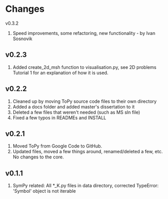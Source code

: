 # Changes

v0.3.2
1. Speed improvements, some refactoring, new functionality -
by Ivan Sosnovik

v0.2.3
---
1. Added create_2d_msh function to visualisation.py, see 2D problems
Tutorial 1 for an explanation of how it is used.

v0.2.2
---
1. Cleaned up by moving ToPy source code files to their own directory
1. Added a docs folder and added master's dissertation to it
1. Deleted a few files that weren't needed (such as MS sln file)
1. Fixed a few typos in READMEs and INSTALL

v0.2.1
---
1. Moved ToPy from Google Code to GitHub.
1. Updated files, moved a few things around, renamed/deleted a few, etc.
No changes to the core.

v0.1.1
---
1. SymPy related: All *_K.py files in data directory, corrected
TypeError: 'Symbol' object is not iterable
